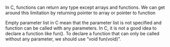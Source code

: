 In C, functions can return any type except arrays and functions. We can get around this limitation by returning pointer to array or pointer to function

Empty parameter list in C mean that the parameter list is not specified and function can be called with any parameters. In C, it is not a good idea to declare a function like fun\(\). To declare a function that can only be called without any parameter, we should use “void fun\(void\)”.



